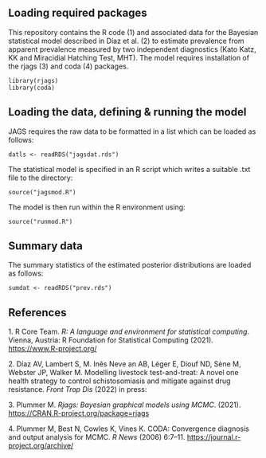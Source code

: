 ## Loading required packages

This repository contains the R code (1) and associated data for the
Bayesian statistical model described in Díaz et al. (2) to estimate
prevalence from apparent prevalence measured by two independent
diagnostics (Kato Katz, KK and Miracidial Hatching Test, MHT). The model
requires installation of the rjags (3) and coda (4) packages.

    library(rjags)
    library(coda)

## Loading the data, defining & running the model

JAGS requires the raw data to be formatted in a list which can be loaded
as follows:

    datls <- readRDS("jagsdat.rds")

The statistical model is specified in an R script which writes a
suitable .txt file to the directory:

    source("jagsmod.R")

The model is then run within the R environment using:

    source("runmod.R")

## Summary data

The summary statistics of the estimated posterior distributions are
loaded as follows:

    sumdat <- readRDS("prev.rds")

## References

<span class="csl-left-margin">1. </span><span class="csl-right-inline">R
Core Team. *R: A language and environment for statistical computing*.
Vienna, Austria: R Foundation for Statistical Computing (2021).
<https://www.R-project.org/></span>

<span class="csl-left-margin">2. </span><span
class="csl-right-inline">Díaz AV, Lambert S, M. Inês Neve an AB, Léger
E, Diouf ND, Sène M, Webster JP, Walker M. Modelling livestock
test-and-treat: A novel one health strategy to control schistosomiasis
and mitigate against drug resistance. *Front Trop Dis* (2022) in
press:</span>

<span class="csl-left-margin">3. </span><span
class="csl-right-inline">Plummer M. *Rjags: Bayesian graphical models
using MCMC*. (2021). <https://CRAN.R-project.org/package=rjags></span>

<span class="csl-left-margin">4. </span><span
class="csl-right-inline">Plummer M, Best N, Cowles K, Vines K. CODA:
Convergence diagnosis and output analysis for MCMC. *R News* (2006)
6:7–11. <https://journal.r-project.org/archive/></span>
